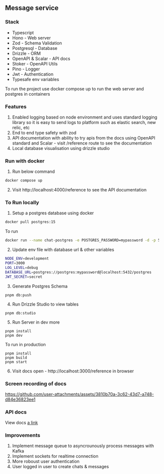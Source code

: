 ## Message service

### Stack

- Typescript
- Hono - Web server
- Zod - Schema Validation
- Postgresql - Database
- Drizzle - ORM
- OpenAPI & Scalar - API docs
- Stoker - OpenAPI Utils
- Pino - Logger
- Jwt - Authentication
- Typesafe env variables

To run the project use docker compose up to run the web server and postgres in containers

### Features

1. Enabled logging based on node environment and uses standard logging library so it is easy to send logs to platform such as elastic search, new relic, etc
2. End to end type safety with zod
3. API documentation with ability to try apis from the docs using OpenAPI standard and Scalar - visit /reference route to see the documentation
4. Local database visualisation using drizzle studio

### Run with docker

1. Run below command

```sh
docker compose up
```

2. Visit http://localhost:4000/reference to see the API documentation

### To Run locally

1. Setup a postgres database using docker

```sh
docker pull postgres:15
```

To run

```sh
docker run --name chat-postgres -e POSTGRES_PASSWORD=mypassword -d -p 5432:5432 postgres
```

2. Update env file with database url & other variables

```sh
NODE_ENV=development
PORT=3000
LOG_LEVEL=debug
DATABASE_URL=postgres://postgres:mypassword@localhost:5432/postgres
JWT_SECRET=secret
```

3. Generate Postgres Schema

```
pnpm db:push
```

4. Run Drizzle Studio to view tables

```
pnpm db:studio
```

5. Run Server in dev more

```
pnpm install
pnpm dev
```

To run in production

```
pnpm install
pnpm build
pnpm start
```

6. Visit docs open - http://localhost:3000/reference in browser

### Screen recording of docs

https://github.com/user-attachments/assets/3810b70a-3c62-43d7-a748-d84e36823ee1

### API docs

View docs [a link](https://github.com/akashmane2209/message-service/tree/main/docs/api.md)

### Improvements

1. Implement message queue to asyncrounously process messages with Kafka
2. Implement sockets for realtime connection
3. More roboust user authentication
4. User logged in user to create chats & messages
